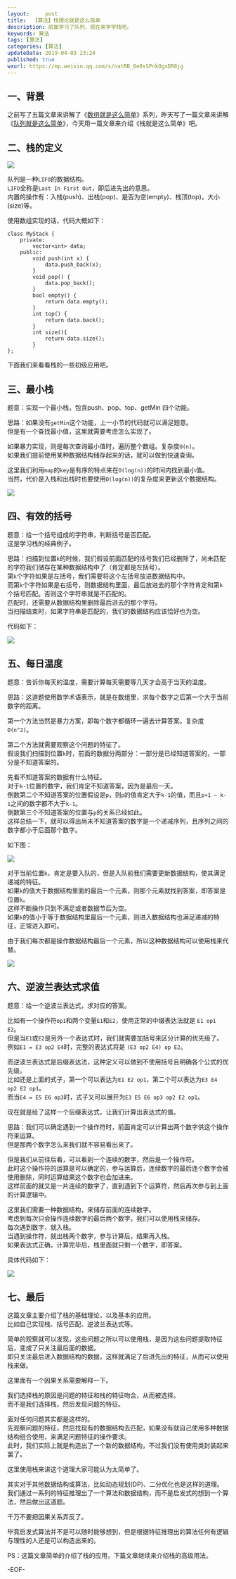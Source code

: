 ```yaml
---   
layout:     post  
title:  【算法】栈理论就是这么简单  
description: 前面学习了队列，现在来学学栈吧。  
keywords: 算法  
tags: [算法]    
categories: [算法]  
updateData: 2019-04-03 23:24   
published: true 
wxurl: https://mp.weixin.qq.com/s/natRB_8e8sSPnkOgxDR8jg  
---  
```



## 一、背景  

之前写了五篇文章来讲解了《[数组就是这么简单](https://mp.weixin.qq.com/s/n_B38CXxmvsOl7FZxyPKgA)》系列，昨天写了一篇文章来讲解《[队列就是这么简单](https://mp.weixin.qq.com/s/n_B38CXxmvsOl7FZxyPKgA)》，今天用一篇文章来介绍《栈就是这么简单》吧。  


## 二、栈的定义  


![](http://res2019.tiankonguse.com/images/2019/04/leetcode-stack-base-001.png)  


队列是一种`LIFO`的数据结构。  
`LIFO`全称是`Last In First Out`，即后进先出的意思。  
内置的操作有：入栈(push)、出栈(pop)、是否为空(empty)、栈顶(top)，大小(size)等。  


使用数组实现的话，代码大概如下：  



```
class MyStack {
    private:
        vector<int> data;
    public:
        void push(int x) {
            data.push_back(x);
        }
        void pop() {
            data.pop_back();
        }
        bool empty() {
            return data.empty();
        }
        int top() {
            return data.back();
        }
        int size(){
            return data.size();
        }
};
```


下面我们来看看栈的一些初级应用吧。  


## 三、最小栈  


题意：实现一个最小栈，包含push、pop、top、getMin 四个功能。  


思路：如果没有`getMin`这个功能，上一小节的代码就可以满足题意。  
但是有一个查找最小值，这里就需要考虑怎么实现了。  


如果暴力实现，则是每次查询最小值时，遍历整个数组。复杂度`O(n)`。  
如果我们提前使用某种数据结构储存起来的话，就可以做到快速查询。  


这里我们利用`map`的`key`是有序的特点来在`O(log(n))`的时间内找到最小值。  
当然，代价是入栈和出栈时也要使用`O(log(n))`的复杂度来更新这个数据结构。  


![](http://res2019.tiankonguse.com/images/2019/04/leetcode-stack-base-002.png)  


## 四、有效的括号  


题意：给一个括号组成的字符串，判断括号是否匹配。  
这是学习栈的经典例子。  


思路：扫描到位置`k`的时候，我们假设前面匹配的括号我们已经删除了，尚未匹配的字符我们储存在某种数据结构中了（肯定都是左括号）。  
第`k`个字符如果是左括号，我们需要将这个左括号放进数据结构中。  
而第`k`个字符如果是右括号，则数据结构里面，最后放进去的那个字符肯定和第`k`个括号匹配。否则这个字符串就是不匹配的。  
匹配时，还需要从数据结构里删除最后进去的那个字符。  
当扫描结束时，如果字符串是匹配的，我们的数据结构应该恰好也为空。  


代码如下：  


![](http://res2019.tiankonguse.com/images/2019/04/leetcode-stack-base-003.png)  


## 五、每日温度  


题意：告诉你每天的温度，需要计算每天需要等几天才会高于当天的温度。  


思路：这道题使用数学术语表示，就是在数组里，求每个数字之后第一个大于当前数字的距离。  


第一个方法当然是暴力方案，即每个数字都循环一遍去计算答案。复杂度`O(n^2)`。  


第二个方法就需要观察这个问题的特征了。  
假设我们扫描到位置`k`时，前面的数据分两部分：一部分是已经知道答案的，一部分是不知道答案的。  


先看不知道答案的数据有什么特征。  
对于`k-1`位置的数字，我们肯定不知道答案，因为是最后一天。  
倒数第二个不知道答案的位置假设是`p`，则`p`的值肯定大于`k-1`的值，而且`p+1 ~ k-1`之间的数字都不大于`k-1`。  
倒数第三个不知道答案的位置与`p`的关系已经如此。  
这样总结一下，就可以得出尚未不知道答案的数字是一个递减序列，且序列之间的数字都小于后面那个数字。  


如下图：  


![](http://res2019.tiankonguse.com/images/2019/04/leetcode-stack-base-004.png)  


对于当前位置`k`，肯定是要入队的，但是入队前我们需要更新数据结构，使其满足递减的特征。  
如果`k`的值大于数据结构里面的最后一个元素，则那个元素就找到答案，即答案是位置`k`。  
这样不断操作只到不满足或者数据节后为空。    
如果`k`的值小于等于数据结构里最后一个元素，则进入数据结构也满足递减的特征，正常进入即可。  


由于我们每次都是操作数据结构最后一个元素，所以这种数据结构可以使用栈来代替。  


![](http://res2019.tiankonguse.com/images/2019/04/leetcode-stack-base-005.png)  


## 六、逆波兰表达式求值  


题意：给一个逆波兰表达式，求对应的答案。  


比如有一个操作符`op1`和两个变量`E1`和`E2`，使用正常的中缀表达法就是 `E1 op1 E2`。  
但是当`E1`或`E2`是另外一个表达式时，我们就需要加括号来区分计算的优先级了。  
例如`E1 = E3 op2 E4`时，完整的表达式将是 `(E3 op2 E4) op E2`。  


而逆波兰表达式是后缀表达法，这种定义可以做到不使用括号且明确各个公式的优先级。  
比如还是上面的式子，第一个可以表达为`E1 E2 op1`，第二个可以表达为`E3 E4 op2 E2 op1`。  
而当`E4 = E5 E6 op3`时，式子又可以展开为`E3 E5 E6 op3 op2 E2 op1`。  


现在就是给了这样一个后缀表达式，让我们计算出表达式的值。  


思路：我们可以确定遇到一个操作符时，前面肯定可以计算出两个数字供这个操作符来运算。  
但是那两个数字怎么来我们就不容易看出来了。  


但是我们从前往后看，可以看到一个连续的数字，然后是一个操作符。  
此时这个操作符的运算是可以确定的，参与运算后，连续数字的最后连个数字会被使用删除，同时运算结果这个数字也会加进来。  
这样前面的就又是一片连续的数字了，直到遇到下个运算符，然后再次参与到上面的计算逻辑中。  


这里我们需要一种数据结构，来储存前面的连续数字。  
考虑到每次只会操作连续数字的最后两个数字，我们可以使用栈来储存。  
每次遇到数字，就入栈。  
当遇到操作符，就出栈两个数字，参与计算后，结果再入栈。  
如果表达式正确，计算完毕后，栈里面就只剩一个数字，即答案。  


具体代码如下：  


![](http://res2019.tiankonguse.com/images/2019/04/leetcode-stack-base-006.png)  


## 七、最后  


这篇文章主要介绍了栈的基础理论，以及基本的应用。  
比如自己实现栈、括号匹配、逆波兰表达式等。  


简单的观察就可以发现，这些问题之所以可以使用栈，是因为这些问题提取特征后，变成了只关注最后面的数据。  
即只关注最后进入数据结构的数据，这样就满足了后进先出的特征，从而可以使用栈来做。  


这里面有一个因果关系需要解释一下。  


我们选择栈的原因是问题的特征和栈的特征吻合，从而被选择。  
而不是我们选择栈，然后发现问题的特征。  


面对任何问题其实都是这样的。  
先观察问题的特征，然后找现有的数据结构去匹配，如果没有就自己使用多种数据结构组合使用，来满足问题特征的操作要求。  
此时，我们实际上就是构造出了一个新的数据结构，不过我们没有使用类封装起来罢了。  


这里使用栈来讲这个道理大家可能认为太简单了。  


其实对于其他数据结构或算法，比如动态规划(DP)、二分优化也是这样的道理。  
我们通过一系列的特征推理出了一个算法和数据结构，而不是启发式的想到一个算法，然后做出这道题。  


千万不要把因果关系弄反了。  


毕竟启发式算法并不是可以随时能够想到，但是根据特征推理出的算法任何有逻辑与理性的人还是可以构造出来的。  


PS：这篇文章简单的介绍了栈的应用，下篇文章继续来介绍栈的高级用法。  


-EOF-  


